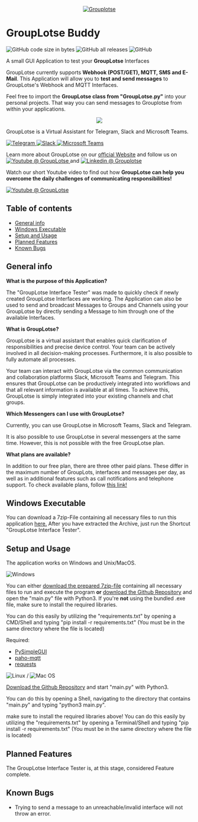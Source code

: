 <p align="center">
  
<a href="https://grouplotse.com">
         <img alt="Grouplotse" src="https://grouplotse.com/wp-content/uploads/2021/02/gl_logo_runde-ecken-219x36-1.png">
      </a>
</p>


# GroupLotse Buddy

![GitHub code size in bytes](https://img.shields.io/github/languages/code-size/ColditzColligula/GroupLotse-Tester?style=plastic)
![GitHub all releases](https://img.shields.io/github/downloads/ColditzColligula/GroupLotse-Tester/total)
![GitHub](https://img.shields.io/github/license/ColditzColligula/GroupLotse-Tester)

A small GUI Application to test your **GroupLotse** Interfaces

GroupLotse currently supports **Webhook (POST/GET), MQTT, SMS and E-Mail**. This Application will allow you to **test and send messages** to GroupLotse's Webhook and MQTT Interfaces. 

Feel free to import the **GroupLotse class from "GroupLotse.py"** into your personal projects. That way you can send messages to Grouplotse from within your applications.

<p align="center">
 <img src="https://user-images.githubusercontent.com/79027579/168610676-7db44721-40d9-4c0a-97c5-587ec7e01a06.png">
</p>

GroupLotse is a Virtual Assistant for Telegram, Slack and Microsoft Teams.


<a href="https://grouplotse.com/en/grouplotse-for-telegram/" target="_blank">
         <img alt="Telegram" src="https://img.shields.io/badge/Telegram-2CA5E0?style=for-the-badge&logo=telegram&logoColor=white">
      </a>

                               
<a href="https://grouplotse.com/en/grouplotse-for-slack/" target="_blank">
         <img alt="Slack" src="https://img.shields.io/badge/Slack-4A154B?style=for-the-badge&logo=slack&logoColor=white">
      </a>


<a href="https://grouplotse.com/en/grouplotse-for-microsoft-teams/" target="_blank">
  <img alt="Microsoft Teams" src="https://img.shields.io/badge/Microsoft_Teams-6264A7?style=for-the-badge&logo=microsoft-teams&logoColor=white">
      </a>





Learn more about GroupLotse on our [official Website](https://grouplotse.com) and follow us on <a href="https://www.youtube.com/c/GroupLotse/" target="_blank">
  <img alt="Youtube @ GroupLotse" src="https://img.shields.io/badge/YouTube-%23FF0000.svg?style=for-the-badge&logo=YouTube&logoColor=white">
      </a> and <a href="https://www.linkedin.com/company/grouplotse/" target="_blank"> <img alt="Linkedin @ Grouplotse" src="https://img.shields.io/badge/linkedin-%230077B5.svg?style=for-the-badge&logo=linkedin&logoColor=white"> </a>






Watch our short Youtube video to find out how **GroupLotse can help you overcome the daily challenges of communicating responsibilities!**

<a href="https://www.youtube.com/watch?v=6mAiQxft26Y" target="_blank">
  <img alt="Youtube @ GroupLotse" src="https://user-images.githubusercontent.com/79027579/168651131-e5fc6b0e-85da-448c-b52f-78736a31d811.png">
      </a>



## Table of contents
* [General info](#general-info)
* [Windows Executable](#windows-executable)
* [Setup and Usage](#setup-and-Usage)
* [Planned Features](#planned-features)
* [Known Bugs](#known-bugs)

## General info

**What is the purpose of this Application?**

The "GroupLotse Interface Tester" was made to quickly check if newly created GroupLotse Interfaces are working. The Application can also be used to send and broadcast Messages to Groups and Channels using your GroupLotse by directly sending a Message to him through one of the available Interfaces.

**What is GroupLotse?**

GroupLotse is a virtual assistant that enables quick clarification of responsibilities and precise device control. Your team can be actively involved in all decision-making processes. Furthermore, it is also possible to fully automate all processes.


Your team can interact with GroupLotse via the common communication and collaboration platforms Slack, Microsoft Teams and Telegram. This ensures that GroupLotse can be productively integrated into workflows and that all relevant information is available at all times. To achieve this, GroupLotse is simply integrated into your existing channels and chat groups.

**Which Messengers can I use with GroupLotse?**

Currently, you can use GroupLotse in Microsoft Teams, Slack and Telegram.

It is also possible to use GroupLotse in several messengers at the same time. However, this is not possible with the free GroupLotse plan.

**What plans are available?**

In addition to our free plan, there are three other paid plans. These differ in the maximum number of GroupLots, interfaces and messages per day, as well as in additional features such as call notifications and telephone support. To check available plans, follow [this link!](https://grouplotse.com/en/pricing/)

## Windows Executable

You can download a 7zip-File containing all necessary files to run this application [here.](https://www.dropbox.com/s/ojyq7ugeojhyw5m/GroupLotse%20Interface%20Tester.7z?raw=1) After you have extracted the Archive, just run the Shortcut "GroupLotse Interface Tester".

## Setup and Usage

The application works on Windows and Unix/MacOS.

![Windows](https://img.shields.io/badge/Windows-0078D6?style=for-the-badge&logo=windows&logoColor=white)

You can either [download the prepared 7zip-file](https://www.dropbox.com/s/ojyq7ugeojhyw5m/GroupLotse%20Interface%20Tester.7z?raw=1) containing all necessary files to run and execute the program **or** [download the Github Repository](https://github.com/ColditzColligula/GroupLotse-Tester/archive/refs/heads/main.zip) and open the "main.py" file with Python3.
If you're **not** using the bundled .exe file, make sure to install the required libraries.

You can do this easily by utilizing the "requirements.txt" by opening a CMD/Shell and typing "pip install -r requirements.txt" (You must be in the same directory where the file is located)

Required:
- [PySimpleGUI](https://github.com/PySimpleGUI)
- [paho-mqtt](https://pypi.org/project/paho-mqtt/)
- [requests](https://docs.python-requests.org/en/latest/)


![Linux](https://img.shields.io/badge/Linux-FCC624?style=for-the-badge&logo=linux&logoColor=black) / ![Mac OS](https://img.shields.io/badge/mac%20os-000000?style=for-the-badge&logo=macos&logoColor=F0F0F0)

[Download the Github Repository](https://github.com/ColditzColligula/GroupLotse-Tester/archive/refs/heads/main.zip) and start "main.py" with Python3.

You can do this by opening a Shell, navigating to the directory that contains "main.py" and typing "python3 main.py".

make sure to install the required libraries above! You can do this easily by utilizing the "requirements.txt" by opening a Terminal/Shell and typing "pip install -r requirements.txt" (You must be in the same directory where the file is located)

## Planned Features

The GroupLotse Interface Tester is, at this stage, considered Feature complete.

## Known Bugs

- Trying to send a message to an unreachable/invalid interface will not throw an error.
